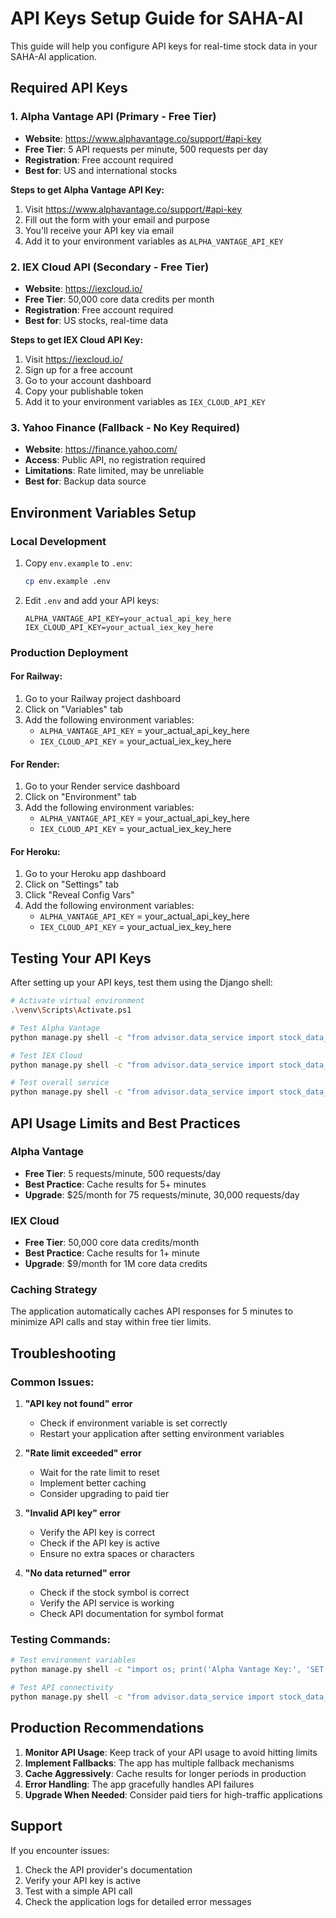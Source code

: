 # API Keys Setup Guide for SAHA-AI

This guide will help you configure API keys for real-time stock data in your SAHA-AI application.

## Required API Keys

### 1. Alpha Vantage API (Primary - Free Tier)
- **Website**: https://www.alphavantage.co/support/#api-key
- **Free Tier**: 5 API requests per minute, 500 requests per day
- **Registration**: Free account required
- **Best for**: US and international stocks

**Steps to get Alpha Vantage API Key:**
1. Visit https://www.alphavantage.co/support/#api-key
2. Fill out the form with your email and purpose
3. You'll receive your API key via email
4. Add it to your environment variables as `ALPHA_VANTAGE_API_KEY`

### 2. IEX Cloud API (Secondary - Free Tier)
- **Website**: https://iexcloud.io/
- **Free Tier**: 50,000 core data credits per month
- **Registration**: Free account required
- **Best for**: US stocks, real-time data

**Steps to get IEX Cloud API Key:**
1. Visit https://iexcloud.io/
2. Sign up for a free account
3. Go to your account dashboard
4. Copy your publishable token
5. Add it to your environment variables as `IEX_CLOUD_API_KEY`

### 3. Yahoo Finance (Fallback - No Key Required)
- **Website**: https://finance.yahoo.com/
- **Access**: Public API, no registration required
- **Limitations**: Rate limited, may be unreliable
- **Best for**: Backup data source

## Environment Variables Setup

### Local Development
1. Copy `env.example` to `.env`:
   ```bash
   cp env.example .env
   ```

2. Edit `.env` and add your API keys:
   ```env
   ALPHA_VANTAGE_API_KEY=your_actual_api_key_here
   IEX_CLOUD_API_KEY=your_actual_iex_key_here
   ```

### Production Deployment

#### For Railway:
1. Go to your Railway project dashboard
2. Click on "Variables" tab
3. Add the following environment variables:
   - `ALPHA_VANTAGE_API_KEY` = your_actual_api_key_here
   - `IEX_CLOUD_API_KEY` = your_actual_iex_key_here

#### For Render:
1. Go to your Render service dashboard
2. Click on "Environment" tab
3. Add the following environment variables:
   - `ALPHA_VANTAGE_API_KEY` = your_actual_api_key_here
   - `IEX_CLOUD_API_KEY` = your_actual_iex_key_here

#### For Heroku:
1. Go to your Heroku app dashboard
2. Click on "Settings" tab
3. Click "Reveal Config Vars"
4. Add the following environment variables:
   - `ALPHA_VANTAGE_API_KEY` = your_actual_api_key_here
   - `IEX_CLOUD_API_KEY` = your_actual_iex_key_here

## Testing Your API Keys

After setting up your API keys, test them using the Django shell:

```bash
# Activate virtual environment
.\venv\Scripts\Activate.ps1

# Test Alpha Vantage
python manage.py shell -c "from advisor.data_service import stock_data_service; print('Alpha Vantage test:', stock_data_service._fetch_alpha_vantage('RELIANCE'))"

# Test IEX Cloud
python manage.py shell -c "from advisor.data_service import stock_data_service; print('IEX Cloud test:', stock_data_service._fetch_iex_cloud('RELIANCE'))"

# Test overall service
python manage.py shell -c "from advisor.data_service import stock_data_service; print('Stock price:', stock_data_service.get_stock_price('RELIANCE'))"
```

## API Usage Limits and Best Practices

### Alpha Vantage
- **Free Tier**: 5 requests/minute, 500 requests/day
- **Best Practice**: Cache results for 5+ minutes
- **Upgrade**: $25/month for 75 requests/minute, 30,000 requests/day

### IEX Cloud
- **Free Tier**: 50,000 core data credits/month
- **Best Practice**: Cache results for 1+ minute
- **Upgrade**: $9/month for 1M core data credits

### Caching Strategy
The application automatically caches API responses for 5 minutes to minimize API calls and stay within free tier limits.

## Troubleshooting

### Common Issues:

1. **"API key not found" error**
   - Check if environment variable is set correctly
   - Restart your application after setting environment variables

2. **"Rate limit exceeded" error**
   - Wait for the rate limit to reset
   - Implement better caching
   - Consider upgrading to paid tier

3. **"Invalid API key" error**
   - Verify the API key is correct
   - Check if the API key is active
   - Ensure no extra spaces or characters

4. **"No data returned" error**
   - Check if the stock symbol is correct
   - Verify the API service is working
   - Check API documentation for symbol format

### Testing Commands:

```bash
# Test environment variables
python manage.py shell -c "import os; print('Alpha Vantage Key:', 'SET' if os.getenv('ALPHA_VANTAGE_API_KEY') else 'NOT SET')"

# Test API connectivity
python manage.py shell -c "from advisor.data_service import stock_data_service; print('Market indices:', stock_data_service.get_market_indices())"
```

## Production Recommendations

1. **Monitor API Usage**: Keep track of your API usage to avoid hitting limits
2. **Implement Fallbacks**: The app has multiple fallback mechanisms
3. **Cache Aggressively**: Cache results for longer periods in production
4. **Error Handling**: The app gracefully handles API failures
5. **Upgrade When Needed**: Consider paid tiers for high-traffic applications

## Support

If you encounter issues:
1. Check the API provider's documentation
2. Verify your API key is active
3. Test with a simple API call
4. Check the application logs for detailed error messages

